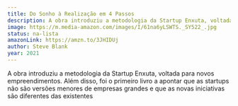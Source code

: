 ```yaml
---
title: Do Sonho à Realização em 4 Passos
description: A obra introduziu a metodologia da Startup Enxuta, voltada para novos empreendimentos. Além disso, foi o primeiro livro a apontar que as startups não são versões menores de empresas grandes e que as novas iniciativas são diferentes das existentes
image: https://m.media-amazon.com/images/I/61na6yLSWTS._SY522_.jpg
status: na-lista
amazonLink: https://amzn.to/3JHIDUj
author: Steve Blank
year: 2021
---
```


A obra introduziu a metodologia da Startup Enxuta, voltada para novos empreendimentos. Além disso, foi o primeiro livro a apontar que as startups não são versões menores de empresas grandes e que as novas iniciativas são diferentes das existentes